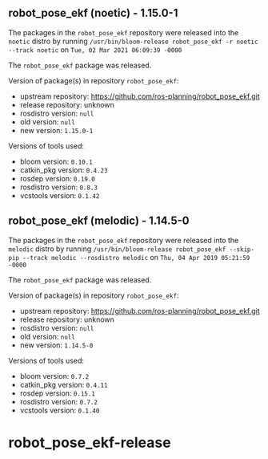 ## robot_pose_ekf (noetic) - 1.15.0-1

The packages in the `robot_pose_ekf` repository were released into the `noetic` distro by running `/usr/bin/bloom-release robot_pose_ekf -r noetic --track noetic` on `Tue, 02 Mar 2021 06:09:39 -0000`

The `robot_pose_ekf` package was released.

Version of package(s) in repository `robot_pose_ekf`:

- upstream repository: https://github.com/ros-planning/robot_pose_ekf.git
- release repository: unknown
- rosdistro version: `null`
- old version: `null`
- new version: `1.15.0-1`

Versions of tools used:

- bloom version: `0.10.1`
- catkin_pkg version: `0.4.23`
- rosdep version: `0.19.0`
- rosdistro version: `0.8.3`
- vcstools version: `0.1.42`


## robot_pose_ekf (melodic) - 1.14.5-0

The packages in the `robot_pose_ekf` repository were released into the `melodic` distro by running `/usr/bin/bloom-release robot_pose_ekf --skip-pip --track melodic --rosdistro melodic` on `Thu, 04 Apr 2019 05:21:59 -0000`

The `robot_pose_ekf` package was released.

Version of package(s) in repository `robot_pose_ekf`:

- upstream repository: https://github.com/ros-planning/robot_pose_ekf.git
- release repository: unknown
- rosdistro version: `null`
- old version: `null`
- new version: `1.14.5-0`

Versions of tools used:

- bloom version: `0.7.2`
- catkin_pkg version: `0.4.11`
- rosdep version: `0.15.1`
- rosdistro version: `0.7.2`
- vcstools version: `0.1.40`


# robot_pose_ekf-release
